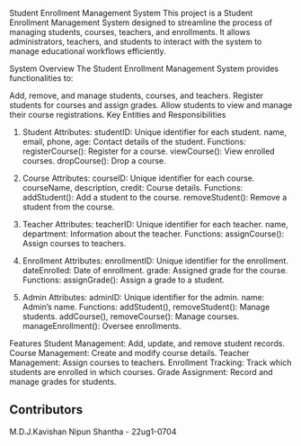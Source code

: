 Student Enrollment Management System
This project is a Student Enrollment Management System designed to streamline the process of managing students, courses, teachers, and enrollments. It allows administrators, teachers, and students to interact with the system to manage educational workflows efficiently.

System Overview
The Student Enrollment Management System provides functionalities to:

Add, remove, and manage students, courses, and teachers.
Register students for courses and assign grades.
Allow students to view and manage their course registrations.
Key Entities and Responsibilities

1. Student
Attributes:
studentID: Unique identifier for each student.
name, email, phone, age: Contact details of the student.
Functions:
registerCourse(): Register for a course.
viewCourse(): View enrolled courses.
dropCourse(): Drop a course.

2. Course
Attributes:
courseID: Unique identifier for each course.
courseName, description, credit: Course details.
Functions:
addStudent(): Add a student to the course.
removeStudent(): Remove a student from the course.

3. Teacher
Attributes:
teacherID: Unique identifier for each teacher.
name, department: Information about the teacher.
Functions:
assignCourse(): Assign courses to teachers.

4. Enrollment
Attributes:
enrollmentID: Unique identifier for the enrollment.
dateEnrolled: Date of enrollment.
grade: Assigned grade for the course.
Functions:
assignGrade(): Assign a grade to a student.

5. Admin
Attributes:
adminID: Unique identifier for the admin.
name: Admin’s name.
Functions:
addStudent(), removeStudent(): Manage students.
addCourse(), removeCourse(): Manage courses.
manageEnrollment(): Oversee enrollments.


Features
Student Management: Add, update, and remove student records.
Course Management: Create and modify course details.
Teacher Management: Assign courses to teachers.
Enrollment Tracking: Track which students are enrolled in which courses.
Grade Assignment: Record and manage grades for students.

## Contributors
M.D.J.Kavishan Nipun Shantha - 22ug1-0704